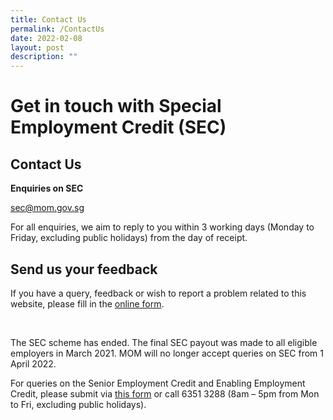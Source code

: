 ```yaml
---
title: Contact Us
permalink: /ContactUs
date: 2022-02-08
layout: post
description: ""
---
```

# Get in touch with Special Employment Credit (SEC)

## Contact Us
**Enquiries on SEC**

[sec@mom.gov.sg](mailto:sec@mom.gov.sg)

For all enquiries, we aim to reply to you within 3 working days (Monday to Friday, excluding public holidays) from the day of receipt.

## Send us your feedback
If you have a query, feedback or wish to report a problem related to this website, please fill in the [online form](https://form.gov.sg/605af60d5880a7001291ee27).

<br>

The SEC scheme has ended. The final SEC payout was made to all eligible employers in March 2021. MOM will no longer accept queries on SEC from 1 April 2022. 

For queries on the Senior Employment Credit and Enabling Employment Credit, please submit via [this form](https://go.gov.sg/askpayout1) or call 6351 3288 (8am – 5pm from Mon to Fri, excluding public holidays).
